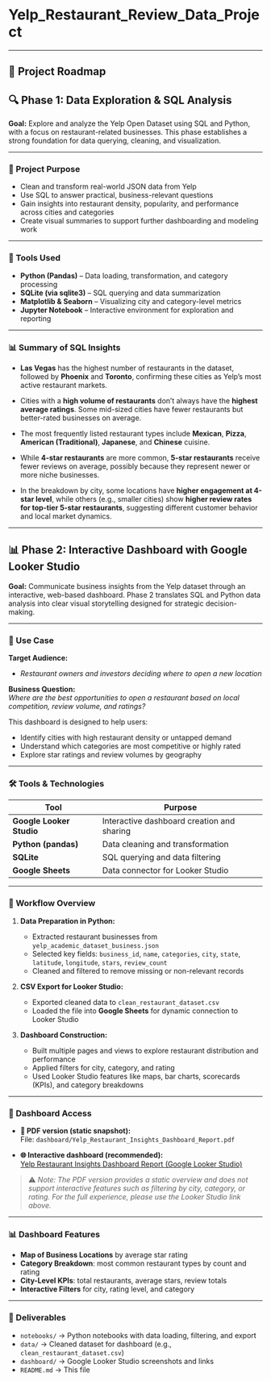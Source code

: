 # Yelp_Restaurant_Review_Data_Project

---

## 🧭 Project Roadmap

## 🔍 Phase 1: Data Exploration & SQL Analysis  
**Goal:** Explore and analyze the Yelp Open Dataset using SQL and Python, with a focus on restaurant-related businesses. This phase establishes a strong foundation for data querying, cleaning, and visualization.

---

### 🎯 Project Purpose

- Clean and transform real-world JSON data from Yelp  
- Use SQL to answer practical, business-relevant questions  
- Gain insights into restaurant density, popularity, and performance across cities and categories  
- Create visual summaries to support further dashboarding and modeling work

---

### 🧰 Tools Used

- **Python (Pandas)** – Data loading, transformation, and category processing  
- **SQLite (via sqlite3)** – SQL querying and data summarization  
- **Matplotlib & Seaborn** – Visualizing city and category-level metrics  
- **Jupyter Notebook** – Interactive environment for exploration and reporting

---

### 📊 Summary of SQL Insights

- **Las Vegas** has the highest number of restaurants in the dataset, followed by **Phoenix** and **Toronto**, confirming these cities as Yelp’s most active restaurant markets.

- Cities with a **high volume of restaurants** don’t always have the **highest average ratings**. Some mid-sized cities have fewer restaurants but better-rated businesses on average.

- The most frequently listed restaurant types include **Mexican**, **Pizza**, **American (Traditional)**, **Japanese**, and **Chinese** cuisine.

- While **4-star restaurants** are more common, **5-star restaurants** receive fewer reviews on average, possibly because they represent newer or more niche businesses.

- In the breakdown by city, some locations have **higher engagement at 4-star level**, while others (e.g., smaller cities) show **higher review rates for top-tier 5-star restaurants**, suggesting different customer behavior and local market dynamics.

---

## 📊 Phase 2: Interactive Dashboard with Google Looker Studio  
**Goal:** Communicate business insights from the Yelp dataset through an interactive, web-based dashboard. Phase 2 translates SQL and Python data analysis into clear visual storytelling designed for strategic decision-making.

---

### 🎯 Use Case

**Target Audience:**  
- *Restaurant owners and investors deciding where to open a new location*

**Business Question:**  
*Where are the best opportunities to open a restaurant based on local competition, review volume, and ratings?*

This dashboard is designed to help users:
- Identify cities with high restaurant density or untapped demand  
- Understand which categories are most competitive or highly rated  
- Explore star ratings and review volumes by geography

---

### 🛠️ Tools & Technologies

| Tool                  | Purpose                                      |
|-----------------------|----------------------------------------------|
| **Google Looker Studio** | Interactive dashboard creation and sharing |
| **Python (pandas)**   | Data cleaning and transformation              |
| **SQLite**            | SQL querying and data filtering               |
| **Google Sheets**     | Data connector for Looker Studio              |

---

### 🔧 Workflow Overview

1. **Data Preparation in Python:**
   - Extracted restaurant businesses from `yelp_academic_dataset_business.json`
   - Selected key fields: `business_id`, `name`, `categories`, `city`, `state`, `latitude`, `longitude`, `stars`, `review_count`
   - Cleaned and filtered to remove missing or non-relevant records

2. **CSV Export for Looker Studio:**
   - Exported cleaned data to `clean_restaurant_dataset.csv`
   - Loaded the file into **Google Sheets** for dynamic connection to Looker Studio

3. **Dashboard Construction:**
   - Built multiple pages and views to explore restaurant distribution and performance
   - Applied filters for city, category, and rating
   - Used Looker Studio features like maps, bar charts, scorecards (KPIs), and category breakdowns

---
### 🔗 Dashboard Access

- **📄 PDF version (static snapshot):**  
  File: `dashboard/Yelp_Restaurant_Insights_Dashboard_Report.pdf`

- **🌐 Interactive dashboard (recommended):**  
  [Yelp Restaurant Insights Dashboard Report (Google Looker Studio)](https://lookerstudio.google.com/s/tE5yTNRuoms)

> ⚠️ *Note: The PDF version provides a static overview and does not support interactive features such as filtering by city, category, or rating. For the full experience, please use the Looker Studio link above.*

---
### 📊 Dashboard Features

- **Map of Business Locations** by average star rating  
- **Category Breakdown**: most common restaurant types by count and rating  
- **City-Level KPIs**: total restaurants, average stars, review totals  
- **Interactive Filters** for city, rating level, and category

---

### 📁 Deliverables

- `notebooks/` → Python notebooks with data loading, filtering, and export  
- `data/` → Cleaned dataset for dashboard (e.g., `clean_restaurant_dataset.csv`)  
- `dashboard/` → Google Looker Studio screenshots and links  
- `README.md` → This file  


